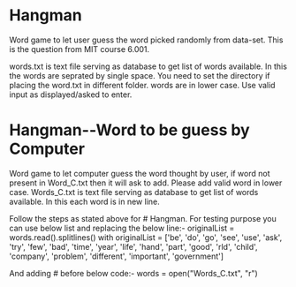# Hangman
Word game to let user guess the word picked randomly from data-set. This is the question from MIT course 6.001.

words.txt is text file serving as database to get list of words available. In this the words are seprated by single space.
You need to set the directory if placing the word.txt in different folder.
words are in lower case. Use valid input as displayed/asked to enter.

# Hangman--Word to be guess by Computer
Word game to let computer guess the word thought by user, if word not present in Word_C.txt then it will ask to add.
Please add valid word in lower case.
Words_C.txt is text file serving as database to get list of words available. In this each word is in new line.


Follow the steps as stated above for # Hangman.
For testing purpose you can use below list and replacing the below line:-
        originalList = words.read().splitlines()
              with
        originalList = ['be', 'do', 'go', 'see', 'use', 'ask', 'try', 'few', 'bad', 'time', 'year', 
                'life', 'hand', 'part', 'good', 'rld', 'child', 
              'company', 'problem', 'different', 'important', 'government']
              
And adding # before below code:-
words = open("Words_C.txt", "r")
